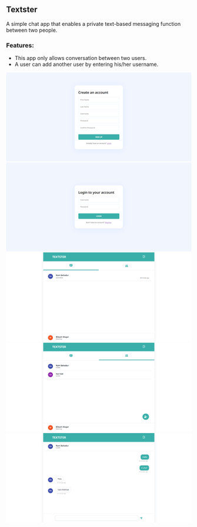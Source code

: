 ## Textster

A simple chat app that enables a private text-based messaging function between two people.

### Features:
- This app only allows conversation between two users.
- A user can add another user by entering his/her username.

![Regsiter Page](images/register.png)
![Login Page](images/login.png)
![Conversation Tab](images/conversation.png)
![Contact Tab](images/contact.png)
![Message Tab](images/message.png)